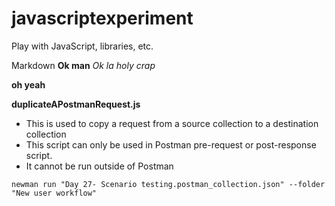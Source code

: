 # javascriptexperiment
Play with JavaScript, libraries, etc.

Markdown
**Ok man**
*Ok la*
_holy crap_


__oh yeah__  

**duplicateAPostmanRequest.js**  
- This is used to copy a request from a source collection to a destination collection
- This script can only be used in Postman pre-request or post-response script.
- It cannot be run outside of Postman

```newman run "Day 27- Scenario testing.postman_collection.json" --folder "New user workflow"```
